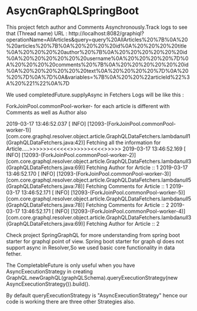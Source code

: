 # AsycnGraphQLSpringBoot
This project fetch author and Comments Asynchronously.Track logs to see that (Thread name) 
URL : http://localhost:8082/graphiql?operationName=AllArticles&query=query%20AllArticles%20%7B%0A%20%20articles%20%7B%0A%20%20%20%20id%0A%20%20%20%20title%0A%20%20%20%20author%20%7B%0A%20%20%20%20%20%20id%0A%20%20%20%20%20%20username%0A%20%20%20%20%7D%0A%20%20%20%20comments%20%7B%0A%20%20%20%20%20%20id%0A%20%20%20%20%20%20text%0A%20%20%20%20%7D%0A%20%20%7D%0A%7D%0A&variables=%7B%0A%20%20%22articleId%22%3A%20%221%22%0A%7D

We used completedFuture.supplyAsync  in Fetchers
Logs will be like this :

ForkJoinPool.commonPool-worker- for each article is different with Comments as well as Author also

2019-03-17 13:46:52.037 [ INFO] [12093-(ForkJoinPool.commonPool-worker-1)] [com.core.graphql.resolver.object.article.GraphQLDataFetchers.lambda$null$1(GraphQLDataFetchers.java:42)]  Fetching all the information for Article.....>>>>>><<<<<<>>>>>><<<<>>>>>
2019-03-17 13:46:52.169 [ INFO] [12093-(ForkJoinPool.commonPool-worker-2)] [com.core.graphql.resolver.object.article.GraphQLDataFetchers.lambda$null$3(GraphQLDataFetchers.java:69)]  Fetching Author for Article :: 1
2019-03-17 13:46:52.170 [ INFO] [12093-(ForkJoinPool.commonPool-worker-3)] [com.core.graphql.resolver.object.article.GraphQLDataFetchers.lambda$null$5(GraphQLDataFetchers.java:78)]  Fetching Comments for Article :: 1
2019-03-17 13:46:52.171 [ INFO] [12093-(ForkJoinPool.commonPool-worker-5)] [com.core.graphql.resolver.object.article.GraphQLDataFetchers.lambda$null$5(GraphQLDataFetchers.java:78)]  Fetching Comments for Article :: 2
2019-03-17 13:46:52.171 [ INFO] [12093-(ForkJoinPool.commonPool-worker-4)] [com.core.graphql.resolver.object.article.GraphQLDataFetchers.lambda$null$3(GraphQLDataFetchers.java:69)]  Fetching Author for Article :: 2


Check project SpringGraphQL for more understanding from spring boot starter for graphql point of view.
Spring boot starter for graph ql does not support async in Resolver,So we used basic core functionality in data fether.

The CompletableFuture is only useful when you have  AsyncExecutionStrategy in creating 
GraphQL.newGraphQL(graphQLSchema).queryExecutionStrategy(new AsyncExecutionStrategy()).build().

By default queryExecutionStrategy is "AsyncExecutionStrategy" hence our code is working there are three other Strategies also.
